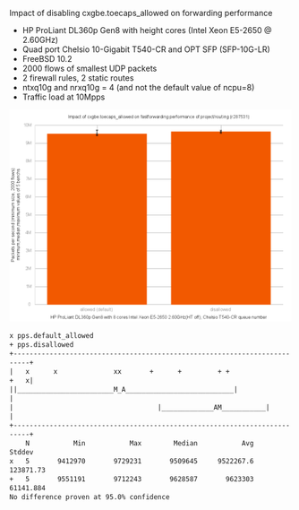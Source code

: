 Impact of disabling cxgbe.toecaps_allowed on forwarding performance
  - HP ProLiant DL360p Gen8 with height cores (Intel Xeon E5-2650 @ 2.60GHz)
  - Quad port Chelsio 10-Gigabit T540-CR and OPT SFP (SFP-10G-LR)
  - FreeBSD 10.2
  - 2000 flows of smallest UDP packets
  - 2 firewall rules, 2 static routes
  - ntxq10g and nrxq10g = 4 (and not the default value of ncpu=8)
  - Traffic load at 10Mpps


![Impact of disabling Chelsio advanced features on forwarding performance on FreeBSD 11-routing.r287531](graph.png)

```
x pps.default_allowed
+ pps.disallowed
+--------------------------------------------------------------------------+
|   x      x              xx       +      +         + +               +   x|
||________________________M_A___________________________|                  |
|                                    |_____________AM___________|          |
+--------------------------------------------------------------------------+
    N           Min           Max        Median           Avg        Stddev
x   5       9412970       9729231       9509645     9522267.6     123871.73
+   5       9551191       9712243       9628587       9623303     61141.884
No difference proven at 95.0% confidence
```
